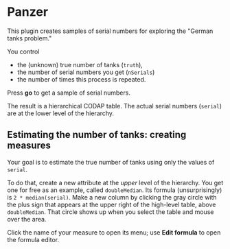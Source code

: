 # Panzer

This plugin creates samples of serial numbers for exploring the "German tanks problem."

You control 

* the (unknown) true number of tanks (`truth`),
* the number of serial numbers you get (`nSerials`)
* the number of times this process is repeated.

Press **go** to get a sample of serial numbers.

The result is a hierarchical CODAP table. 
The actual serial numbers (`serial`) are at the lower level of the hierarchy.

## Estimating the number of tanks: creating measures

Your goal is to estimate the true number of tanks using only the values of `serial`.

To do that, create a new attribute at the _upper_ level of the hierarchy. 
You get one for free as an example, called `doubleMedian`. Its formula (unsurprisingly) is `2 * median(serial)`. 
Make a new column by clicking the gray circle with the plus sign that appears at the upper right of the high-level table,
above `doubleMedian`.
That circle shows up when you select the table and mouse over the area. 

Click the name of your measure to open its menu; use **Edit formula** to open the formula editor.
